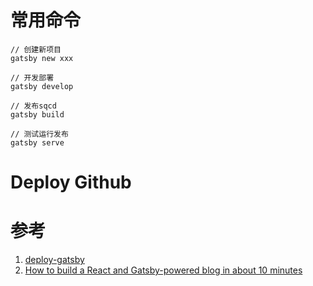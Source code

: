 # 常用命令

```
// 创建新项目
gatsby new xxx

// 开发部署
gatsby develop

// 发布sqcd
gatsby build

// 测试运行发布
gatsby serve
```

# Deploy Github

# 参考

1. [deploy-gatsby](https://www.gatsbyjs.org/docs/deploy-gatsby/)
2. [How to build a React and Gatsby-powered blog in about 10 minutes](https://medium.freecodecamp.org/how-to-build-a-react-and-gatsby-powered-blog-in-about-10-minutes-625c35c06481)
